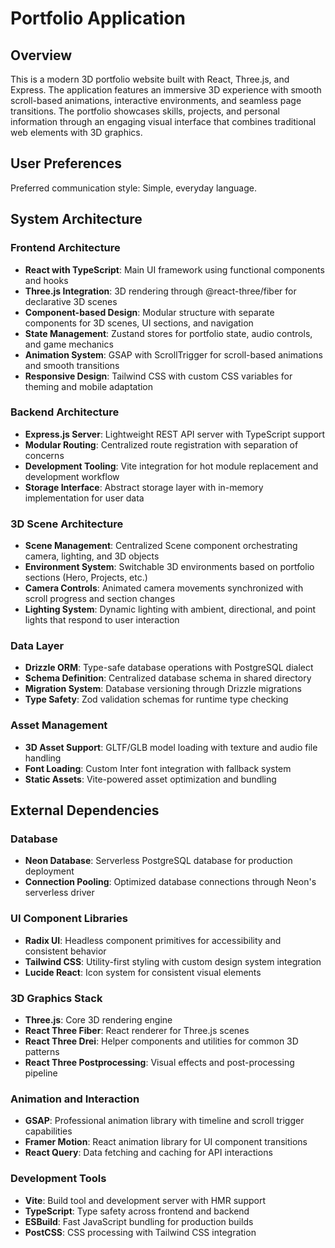 # Portfolio Application

## Overview

This is a modern 3D portfolio website built with React, Three.js, and Express. The application features an immersive 3D experience with smooth scroll-based animations, interactive environments, and seamless page transitions. The portfolio showcases skills, projects, and personal information through an engaging visual interface that combines traditional web elements with 3D graphics.

## User Preferences

Preferred communication style: Simple, everyday language.

## System Architecture

### Frontend Architecture
- **React with TypeScript**: Main UI framework using functional components and hooks
- **Three.js Integration**: 3D rendering through @react-three/fiber for declarative 3D scenes
- **Component-based Design**: Modular structure with separate components for 3D scenes, UI sections, and navigation
- **State Management**: Zustand stores for portfolio state, audio controls, and game mechanics
- **Animation System**: GSAP with ScrollTrigger for scroll-based animations and smooth transitions
- **Responsive Design**: Tailwind CSS with custom CSS variables for theming and mobile adaptation

### Backend Architecture  
- **Express.js Server**: Lightweight REST API server with TypeScript support
- **Modular Routing**: Centralized route registration with separation of concerns
- **Development Tooling**: Vite integration for hot module replacement and development workflow
- **Storage Interface**: Abstract storage layer with in-memory implementation for user data

### 3D Scene Architecture
- **Scene Management**: Centralized Scene component orchestrating camera, lighting, and 3D objects
- **Environment System**: Switchable 3D environments based on portfolio sections (Hero, Projects, etc.)
- **Camera Controls**: Animated camera movements synchronized with scroll progress and section changes
- **Lighting System**: Dynamic lighting with ambient, directional, and point lights that respond to user interaction

### Data Layer
- **Drizzle ORM**: Type-safe database operations with PostgreSQL dialect
- **Schema Definition**: Centralized database schema in shared directory
- **Migration System**: Database versioning through Drizzle migrations
- **Type Safety**: Zod validation schemas for runtime type checking

### Asset Management
- **3D Asset Support**: GLTF/GLB model loading with texture and audio file handling
- **Font Loading**: Custom Inter font integration with fallback system
- **Static Assets**: Vite-powered asset optimization and bundling

## External Dependencies

### Database
- **Neon Database**: Serverless PostgreSQL database for production deployment
- **Connection Pooling**: Optimized database connections through Neon's serverless driver

### UI Component Libraries
- **Radix UI**: Headless component primitives for accessibility and consistent behavior
- **Tailwind CSS**: Utility-first styling with custom design system integration
- **Lucide React**: Icon system for consistent visual elements

### 3D Graphics Stack
- **Three.js**: Core 3D rendering engine
- **React Three Fiber**: React renderer for Three.js scenes  
- **React Three Drei**: Helper components and utilities for common 3D patterns
- **React Three Postprocessing**: Visual effects and post-processing pipeline

### Animation and Interaction
- **GSAP**: Professional animation library with timeline and scroll trigger capabilities
- **Framer Motion**: React animation library for UI component transitions
- **React Query**: Data fetching and caching for API interactions

### Development Tools
- **Vite**: Build tool and development server with HMR support
- **TypeScript**: Type safety across frontend and backend
- **ESBuild**: Fast JavaScript bundling for production builds
- **PostCSS**: CSS processing with Tailwind CSS integration